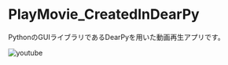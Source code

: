 # PlayMovie_CreatedInDearPy
PythonのGUIライブラリであるDearPyを用いた動画再生アプリです。

![youtube]([https://www.youtube.com/watch?v=PTY1pU_Ih6o](https://www.youtube.com/watch?v=PTY1pU_Ih6o))
